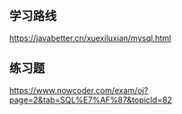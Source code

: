 ## 学习路线

https://javabetter.cn/xuexiluxian/mysql.html


## 练习题

https://www.nowcoder.com/exam/oj?page=2&tab=SQL%E7%AF%87&topicId=82